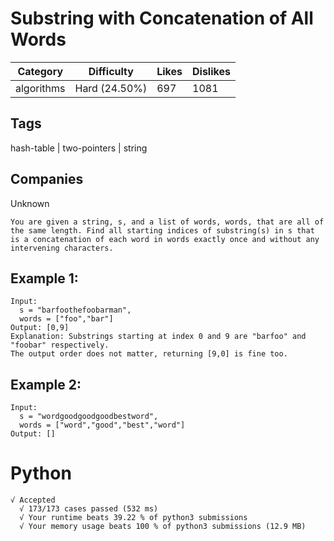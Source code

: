 # Substring with Concatenation of All Words

|Category|Difficulty|Likes|Dislikes|
|-|-|-|-|
|algorithms|Hard (24.50%)|697|1081|

## Tags
hash-table | two-pointers | string

## Companies
Unknown

```
You are given a string, s, and a list of words, words, that are all of the same length. Find all starting indices of substring(s) in s that is a concatenation of each word in words exactly once and without any intervening characters.
```
 
## Example 1:
```
Input:
  s = "barfoothefoobarman",
  words = ["foo","bar"]
Output: [0,9]
Explanation: Substrings starting at index 0 and 9 are "barfoo" and "foobar" respectively.
The output order does not matter, returning [9,0] is fine too.
```
## Example 2:
```
Input:
  s = "wordgoodgoodgoodbestword",
  words = ["word","good","best","word"]
Output: []
```

# Python
```
√ Accepted
  √ 173/173 cases passed (532 ms)
  √ Your runtime beats 39.22 % of python3 submissions
  √ Your memory usage beats 100 % of python3 submissions (12.9 MB)
```